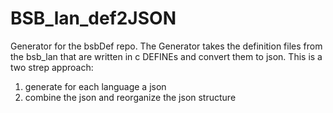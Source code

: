 # BSB_lan_def2JSON

Generator for the bsbDef repo.
The Generator takes the definition files from the bsb_lan that are
written in c DEFINEs and convert them to json.
This is a two strep approach:

1. generate for each language a json
2. combine the json and reorganize the json structure